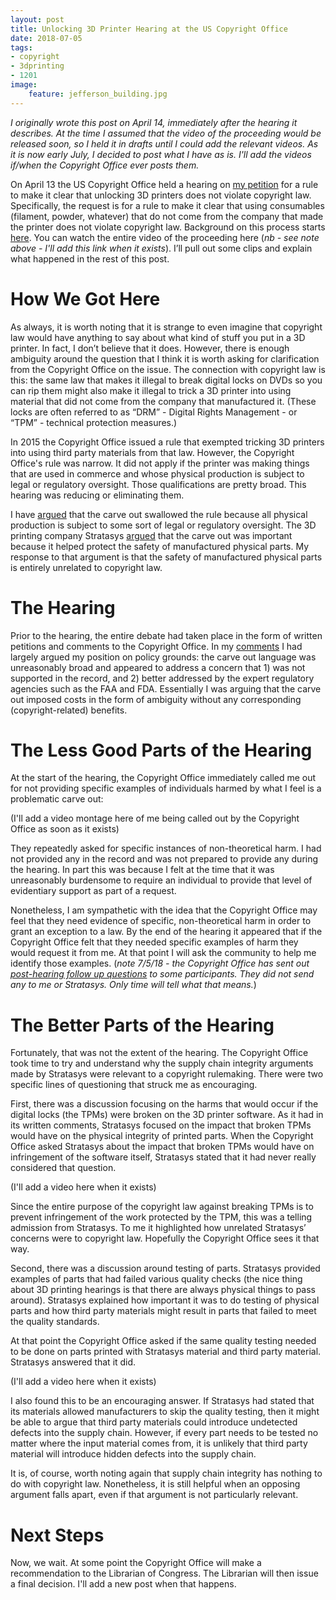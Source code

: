 ```yaml
---
layout: post
title: Unlocking 3D Printer Hearing at the US Copyright Office
date: 2018-07-05
tags:
- copyright
- 3dprinting
- 1201
image:
    feature: jefferson_building.jpg
---
```


*I originally wrote this post on April 14, immediately after the hearing it describes. At the time I assumed that the video of the proceeding would be released soon, so I held it in drafts until I could add the relevant videos.  As it is now early July, I decided to post what I have as is.  I'll add the videos if/when the Copyright Office ever posts them.*

On April 13 the US Copyright Office held a hearing on [my petition](http://michaelweinberg.org/post/168650680970/expanding-the-rules-around-unlocking-3d-printers) for a rule to make it clear that unlocking 3D printers does not violate copyright law.  Specifically, the request is for a rule to make it clear that using consumables (filament, powder, whatever) that do not come from the company that made the printer does not violate copyright law.  Background on this process starts [here](http://michaelweinberg.org/post/168650680970/expanding-the-rules-around-unlocking-3d-printers).  You can watch the entire video of the proceeding here (*nb - see note above - I'll add this link when it exists*).  I’ll pull out some clips and explain what happened in the rest of this post.

# How We Got Here

As always, it is worth noting that it is strange to even imagine that copyright law would have anything to say about what kind of stuff you put in a 3D printer.  In fact, I don’t believe that it does.  However, there is enough ambiguity around the question that I think it is worth asking for clarification from the Copyright Office on the issue.  The connection with copyright law is this: the same law that makes it  illegal to break digital locks on DVDs so you can rip them might also make it illegal to trick a 3D printer into using material that did not come from the company that manufactured it.  (These locks are often referred to as “DRM” - Digital Rights Management - or “TPM” - technical protection measures.)

In 2015 the Copyright Office issued a rule that exempted tricking 3D printers into using third party materials from that law.  However, the Copyright Office's rule was narrow.  It did not apply if the printer was making things that are used in commerce and whose physical production is subject to legal or regulatory oversight.  Those qualifications are pretty broad.  This hearing was reducing or eliminating them.  

I have [argued](http://michaelweinberg.org/post/132021560865/unlocking-3d-printers-ruling-is-a-mess) that the carve out swallowed the rule because all physical production is subject to some sort of legal or regulatory oversight.  The 3D printing company Stratasys [argued](http://michaelweinberg.org/post/170890479630/stratasys-opposes-unlocking-3d-printing-petition) that the carve  out was important because it helped protect the safety of manufactured physical parts.  My response to that argument is that the safety of manufactured physical parts is entirely  unrelated to copyright law.

# The Hearing

Prior to the hearing, the entire debate had taken place in the form of written petitions and comments to the Copyright Office.  In my [comments](http://michaelweinberg.org/post/168650680970/expanding-the-rules-around-unlocking-3d-printers) I had largely argued my position on policy grounds: the carve out language was unreasonably broad and appeared to address a concern that 1) was not supported in the record, and 2) better addressed by the expert regulatory agencies such as the FAA and FDA.  Essentially I was arguing that the carve out imposed costs in the form of ambiguity without any corresponding (copyright-related) benefits.

# The Less Good Parts of the Hearing

At the start of the hearing, the Copyright Office immediately called me out for not providing specific examples of individuals harmed by what I feel is a problematic carve out:

(I'll add a video montage here of me being called out by the Copyright Office as soon as it exists)

They repeatedly asked for specific instances of non-theoretical harm.  I had not provided any in the record and was not prepared to provide any during the hearing.  In part this was because I felt at the time that it was unreasonably burdensome to require an individual to provide that level of evidentiary support as part of a request.  

Nonetheless, I am sympathetic with the idea that the Copyright Office may feel that they need evidence of specific, non-theoretical  harm in order to grant an exception to a law.  By the end of the hearing it appeared that if the Copyright Office felt that they needed specific examples of harm they would request it from me. At that point I will ask the community to help me identify those examples. (*note 7/5/18 - the Copyright Office has sent out [post-hearing follow up questions](https://www.copyright.gov/1201/2018/post-hearing/) to some participants.  They did not send any to me or Stratasys. Only time will tell what that means.*)

# The Better Parts of the Hearing

Fortunately, that was not the extent of the hearing.  The Copyright Office took time to try and understand why the supply chain integrity arguments made by Stratasys were relevant to a copyright rulemaking.  There were two specific lines of questioning that struck me as encouraging.

First, there was a discussion focusing on the harms that would occur if the digital locks (the TPMs) were broken on the 3D printer software.  As it had in its written comments, Stratasys focused on the impact that broken TPMs would have on the physical integrity of printed parts.  When the Copyright Office asked Stratasys about the impact that broken TPMs would have on infringement of the software itself, Stratasys stated that it had never really considered that question.

(I'll add a video here when it exists)

Since the entire purpose of the copyright law against breaking TPMs is to prevent infringement of the work protected by the TPM, this was a telling admission from Stratasys.  To me it highlighted how unrelated Stratasys’ concerns were to copyright law.  Hopefully the Copyright Office sees it that way.

Second, there was a discussion around testing of parts.  Stratasys provided examples of parts that had failed various quality checks (the nice thing about 3D printing hearings is that there are always physical things to pass around).  Stratasys explained how important it was to do testing of physical parts and how third party materials might result in parts that failed to meet the quality standards.

At that point the Copyright Office asked if the same quality testing needed to be done on parts printed with Stratasys material and third party material.  Stratasys answered that it did.

(I'll add a video here when it exists)

I also found this to be an encouraging answer.  If Stratasys had stated that its materials allowed manufacturers to skip the quality testing, then it might be able to argue that third party materials could introduce undetected defects into the supply chain.  However, if every part  needs to be tested no matter where the input material comes from, it is unlikely that third party material will introduce hidden defects into the supply chain.  

It is, of course, worth noting again that supply chain integrity has nothing to do with copyright law.  Nonetheless, it is still helpful when an opposing argument falls apart, even if that argument is not particularly relevant.

# Next Steps

Now, we wait.  At some point the Copyright Office will make a recommendation to the Librarian of Congress.  The Librarian will then issue a final decision.  I'll add a new post when that happens.
